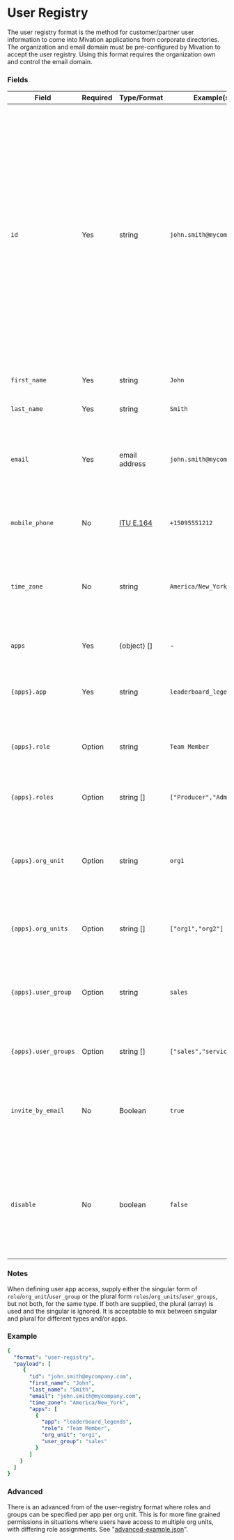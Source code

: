 # User Registry

The user registry format is the method for customer/partner user information to come into Mivation applications from corporate directories.  The organization and email domain must be pre-configured by Mivation to accept the user registry.  Using this format requires the organization own and control the email domain.

### Fields
| Field | Required | Type/Format | Example(s) | Description|
|-------|----------|-------------|---------|------------|
| `id` | Yes | string | `john.smith@mycompany.com` | A unique identifier for this user as known by your systems. Any string, up to 255 chars in length, is valid. The use of email address is recommended but another identifier is also valid.  If not an email address, this will be used to match the `user_alias` supplied with activity data. Subsequent records received from the same source with the same "id" will be treated as updates.|
| `first_name` | Yes | string | `John` | The user's first (given) name. |
| `last_name` | Yes | string | `Smith` | The user's last (family) name. |
| `email` | Yes | email address | `john.smith@mycompany.com` | The user's email address.  It is recommended but not required that this match the `id`. | 
| `mobile_phone` | No | [ITU E.164](https://en.wikipedia.org/wiki/E.164) | `+15095551212` | The user's mobile phone number, can be used for SMS notifications.|
| `time_zone` | No | string | `America/New_York` | The [IANA Canonical Timezone Code](https://en.wikipedia.org/wiki/List_of_tz_database_time_zones) where the user normally operates from. |
| `apps` | Yes | {object} [] | - | An array of applications that the user should have access to.
| `{apps}.app` | Yes | string | `leaderboard_legends` | The code for the application, provided by Mivation.
| `{apps}.role` | Option | string | `Team Member` | The user's role for the app, from a pre-defined list between Mivation and customer.
| `{apps}.roles` | Option | string [] | `["Producer","Admin"]` | An array of roles for the user in the app.
| `{apps}.org_unit` | Option | string | `org1` | The organizational unit the user will be added in, based on external keys or business units configured in app.
| `{apps}.org_units` | Option | string [] | `["org1","org2"]` | An array organizational units for the user in the app.
| `{apps}.user_group` | Option | string | `sales` | The user group (team) the user will be added in, based on codes defined for groups/teams in app.
| `{apps}.user_groups` | Option | string [] | `["sales","service"]` | An array groups/teams for the user in the app.
| `invite_by_email` | No | Boolean | `true` | Should the system send this user an email, notifying them of their new account in the app. Ignored on updates. | 
| `disable` | No | boolean | `false` | Used in combination with `id` to disable a previously sent user.  When `disable` is `true`, `id` is required and all other values are ignored.|

### Notes
When defining user app access, supply either the singular form of `role`/`org_unit`/`user_group` or the plural form `roles`/`org_units`/`user_groups`, but not both, for the same type.  If both are supplied, the plural (array) is used and the singular is ignored.  It is acceptable to mix between singular and plural for different types and/or apps.

### Example

```yaml
{
  "format": "user-registry",
  "payload": [
     {
       "id": "john.smith@mycompany.com",
       "first_name": "John",
       "last_name": "Smith",
       "email": "john.smith@mycompany.com",
       "time_zone": "America/New_York",
       "apps": [
         {
           "app": "leaderboard_legends",
           "role": "Team Member",
           "org_unit": "org1",
           "user_group": "sales"
         }
       ]
    }		
  ]
}
```

### Advanced
There is an advanced from of the user-registry format where roles and groups can be specified per app per org unit.  This is for more fine grained permissions in situations where users have access to multiple org units, with differing role assignments.  See "[advanced-example.json](advanced-example.json)".
